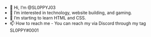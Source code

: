 - 👋 Hi, I’m @SL0PPYJ03
- 👀 I’m interested in technology, website building, and gaming.
- 🌱 I’m starting to learn HTML and CSS.
- 📫 How to reach me - You can reach my via Discord through my tag SL0PPY#0001
